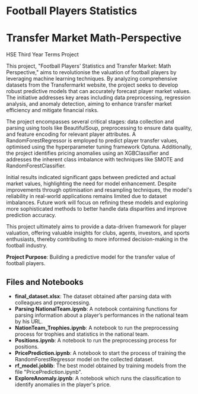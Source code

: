 # Football Players Statistics
# Transfer Market Math-Perspective
HSE Third Year Terms Project

This project, "Football Players’ Statistics and Transfer Market: Math Perspective," aims to revolutionise the valuation of football players by leveraging machine learning techniques. By analyzing comprehensive datasets from the Transfermarkt website, the project seeks to develop robust predictive models that can accurately forecast player market values. The initiative addresses key areas including data preprocessing, regression analysis, and anomaly detection, aiming to enhance transfer market efficiency and mitigate financial risks.

The project encompasses several critical stages: data collection and parsing using tools like BeautifulSoup, preprocessing to ensure data quality, and feature encoding for relevant player attributes. A RandomForestRegressor is employed to predict player transfer values, optimised using the hyperparameter tuning framework Optuna. Additionally, the project identifies pricing anomalies using an XGBClassifier and addresses the inherent class imbalance with techniques like SMOTE and RandomForestClassifier.

Initial results indicated significant gaps between predicted and actual market values, highlighting the need for model enhancement. Despite improvements through optimisation and resampling techniques, the model's reliability in real-world applications remains limited due to dataset imbalances. Future work will focus on refining these models and exploring more sophisticated methods to better handle data disparities and improve prediction accuracy.

This project ultimately aims to provide a data-driven framework for player valuation, offering valuable insights for clubs, agents, investors, and sports enthusiasts, thereby contributing to more informed decision-making in the football industry.

**Project Purpose**: Building a predictive model for the transfer value of football players.

## Files and Notebooks

- **final_dataset.xlsx**: The dataset obtained after parsing data with colleagues and preprocessing.
- **Parsing NationalTeam.ipynb**: A notebook containing functions for parsing information about a player’s performances in the national team by his URL.
- **NationTeam_Trophies.ipynb**: A notebook to run the preprocessing process for trophies and statistics in the national team.
- **Positions.ipynb**: A notebook to run the preprocessing process for positions.
- **PricePrediction.ipynb**: A notebook to start the process of training the RandomForestRegressor model on the collected dataset.
- **rf_model.joblib**: The best model obtained by training models from the file "PricePrediction.ipynb".
- **ExploreAnomaly.ipynb**: A notebook which runs the classification to identify anomalies in the player's price.
```
